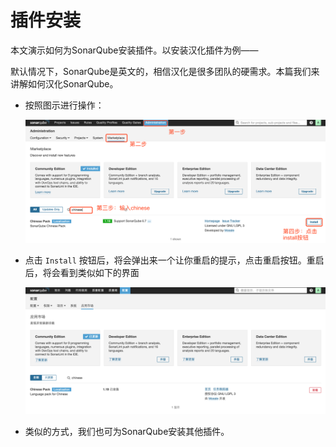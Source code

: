 # 插件安装

本文演示如何为SonarQube安装插件。以安装汉化插件为例——

默认情况下，SonarQube是英文的，相信汉化是很多团队的硬需求。本篇我们来讲解如何汉化SonarQube。

* 按照图示进行操作：

  ![](images/chinese-pack.png)

* 点击 `Install` 按钮后，将会弹出来一个让你重启的提示，点击重启按钮。重启后，将会看到类似如下的界面

  ![](images/sonar-main-page3.png)

* 类似的方式，我们也可为SonarQube安装其他插件。